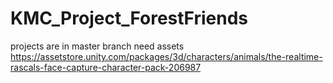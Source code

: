 # KMC_Project_ForestFriends
projects are in master branch need assets https://assetstore.unity.com/packages/3d/characters/animals/the-realtime-rascals-face-capture-character-pack-206987
